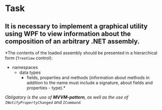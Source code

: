 # Task
## It is necessary to implement a graphical utility using WPF to view information about the composition of an arbitrary .NET assembly.

*The contents of the loaded assembly should be presented in a hierarchical form (`TreeView` control):
+ namespaces
  + data types
    + fields, properties and methods (information about methods in addition to the name must include a signature, about fields and properties - type).*

*Obligatory is the use of **MVVM-pattern**, as well as the use of `INotifyPropertyChanged` and `ICommand`.*
